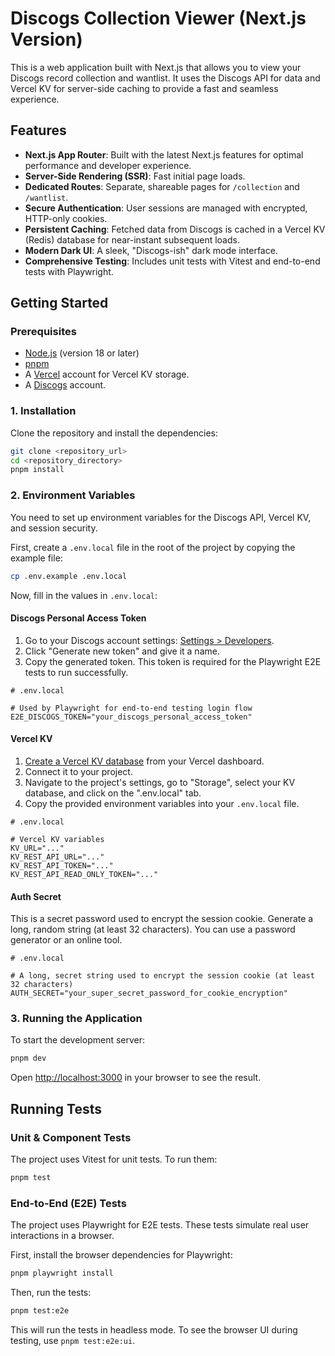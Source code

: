 # Discogs Collection Viewer (Next.js Version)

This is a web application built with Next.js that allows you to view your Discogs record collection and wantlist. It uses the Discogs API for data and Vercel KV for server-side caching to provide a fast and seamless experience.

## Features

- **Next.js App Router**: Built with the latest Next.js features for optimal performance and developer experience.
- **Server-Side Rendering (SSR)**: Fast initial page loads.
- **Dedicated Routes**: Separate, shareable pages for `/collection` and `/wantlist`.
- **Secure Authentication**: User sessions are managed with encrypted, HTTP-only cookies.
- **Persistent Caching**: Fetched data from Discogs is cached in a Vercel KV (Redis) database for near-instant subsequent loads.
- **Modern Dark UI**: A sleek, "Discogs-ish" dark mode interface.
- **Comprehensive Testing**: Includes unit tests with Vitest and end-to-end tests with Playwright.

## Getting Started

### Prerequisites

- [Node.js](https://nodejs.org/) (version 18 or later)
- [pnpm](https://pnpm.io/installation)
- A [Vercel](https://vercel.com) account for Vercel KV storage.
- A [Discogs](https://www.discogs.com) account.

### 1. Installation

Clone the repository and install the dependencies:

```bash
git clone <repository_url>
cd <repository_directory>
pnpm install
```

### 2. Environment Variables

You need to set up environment variables for the Discogs API, Vercel KV, and session security.

First, create a `.env.local` file in the root of the project by copying the example file:

```bash
cp .env.example .env.local
```

Now, fill in the values in `.env.local`:

#### Discogs Personal Access Token

1.  Go to your Discogs account settings: [Settings > Developers](https://www.discogs.com/settings/developers).
2.  Click "Generate new token" and give it a name.
3.  Copy the generated token. This token is required for the Playwright E2E tests to run successfully.

```env
# .env.local

# Used by Playwright for end-to-end testing login flow
E2E_DISCOGS_TOKEN="your_discogs_personal_access_token"
```

#### Vercel KV

1.  [Create a Vercel KV database](https://vercel.com/docs/storage/vercel-kv/create-kv-store) from your Vercel dashboard.
2.  Connect it to your project.
3.  Navigate to the project's settings, go to "Storage", select your KV database, and click on the ".env.local" tab.
4.  Copy the provided environment variables into your `.env.local` file.

```env
# .env.local

# Vercel KV variables
KV_URL="..."
KV_REST_API_URL="..."
KV_REST_API_TOKEN="..."
KV_REST_API_READ_ONLY_TOKEN="..."
```

#### Auth Secret

This is a secret password used to encrypt the session cookie. Generate a long, random string (at least 32 characters). You can use a password generator or an online tool.

```env
# .env.local

# A long, secret string used to encrypt the session cookie (at least 32 characters)
AUTH_SECRET="your_super_secret_password_for_cookie_encryption"
```

### 3. Running the Application

To start the development server:

```bash
pnpm dev
```

Open [http://localhost:3000](http://localhost:3000) in your browser to see the result.

## Running Tests

### Unit & Component Tests

The project uses Vitest for unit tests. To run them:

```bash
pnpm test
```

### End-to-End (E2E) Tests

The project uses Playwright for E2E tests. These tests simulate real user interactions in a browser.

First, install the browser dependencies for Playwright:
```bash
pnpm playwright install
```

Then, run the tests:
```bash
pnpm test:e2e
```

This will run the tests in headless mode. To see the browser UI during testing, use `pnpm test:e2e:ui`.
